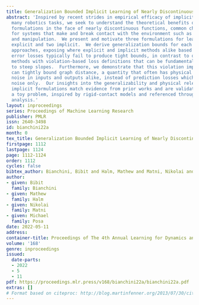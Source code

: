```yaml
---
title: Generalization Bounded Implicit Learning of Nearly Discontinuous Functions
abstract: 'Inspired by recent strides in empirical efficacy of implicit learning in
  many robotics tasks, we seek to understand the theoretical benefits of implicit
  formulations in the face of nearly discontinuous functions, common characteristics
  for systems that make and break contact with the environment such as in legged locomotion
  and manipulation.  We present and motivate three formulations for learning a function:  one
  explicit and two implicit.  We derive generalization bounds for each of these three
  approaches, exposing where explicit and implicit methods alike based on prediction
  error losses typically fail to produce tight bounds, in contrast to other implicit
  methods with violation-based loss definitions that can be fundamentally more robust
  to steep slopes.  Furthermore, we demonstrate that this violation implicit loss
  can tightly bound graph distance, a quantity that often has physical roots and handles
  noise in inputs and outputs alike, instead of prediction losses which consider output
  noise only.  Our insights into the generalizability and physical relevance of violation
  implicit formulations match evidence from prior works and are validated through
  a toy problem, inspired by rigid-contact models and referenced throughout our theoretical
  analysis.'
layout: inproceedings
series: Proceedings of Machine Learning Research
publisher: PMLR
issn: 2640-3498
id: bianchini22a
month: 0
tex_title: Generalization Bounded Implicit Learning of Nearly Discontinuous Functions
firstpage: 1112
lastpage: 1124
page: 1112-1124
order: 1112
cycles: false
bibtex_author: Bianchini, Bibit and Halm, Mathew and Matni, Nikolai and Posa, Michael
author:
- given: Bibit
  family: Bianchini
- given: Mathew
  family: Halm
- given: Nikolai
  family: Matni
- given: Michael
  family: Posa
date: 2022-05-11
address:
container-title: Proceedings of The 4th Annual Learning for Dynamics and Control Conference
volume: '168'
genre: inproceedings
issued:
  date-parts:
  - 2022
  - 5
  - 11
pdf: https://proceedings.mlr.press/v168/bianchini22a/bianchini22a.pdf
extras: []
# Format based on citeproc: http://blog.martinfenner.org/2013/07/30/citeproc-yaml-for-bibliographies/
---
```

